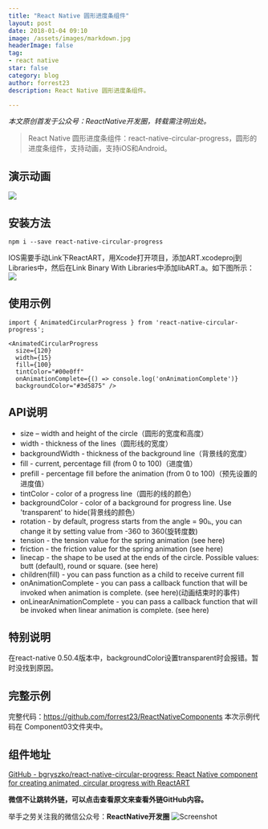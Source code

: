 ```yaml
---
title: "React Native 圆形进度条组件"
layout: post
date: 2018-01-04 09:10
image: /assets/images/markdown.jpg
headerImage: false
tag:
- react native
star: false
category: blog
author: forrest23
description: React Native 圆形进度条组件。

---
```

*本文原创首发于公众号：ReactNative开发圈，转载需注明出处。*

> React Native 圆形进度条组件：react-native-circular-progress，圆形的进度条组件，支持动画，支持iOS和Android。  

## 演示动画
![](http://pic.yupoo.com/forrest071/97d85b21/810c50fe.gif)

## 安装方法
`npm i --save react-native-circular-progress`

IOS需要手动Link下ReactART，用Xcode打开项目，添加ART.xcodeproj到Libraries中，然后在Link Binary With Libraries中添加libART.a。如下图所示：
![](http://pic.yupoo.com/forrest071/66f1f1ab/81dd9a6d.png)


## 使用示例
```
import { AnimatedCircularProgress } from 'react-native-circular-progress';

<AnimatedCircularProgress
  size={120}
  width={15}
  fill={100}
  tintColor="#00e0ff"
  onAnimationComplete={() => console.log('onAnimationComplete')}
  backgroundColor="#3d5875" />
```

##  API说明
* size – width and height of the circle（圆形的宽度和高度）
* width - thickness of the lines（圆形线的宽度）
* backgroundWidth - thickness of the background line（背景线的宽度）
* fill - current, percentage fill (from 0 to 100)（进度值）
* prefill - percentage fill before the animation (from 0 to 100)（预先设置的进度值）
* tintColor - color of a progress line（圆形的线的颜色）
* backgroundColor - color of a background for progress line. Use 'transparent' to hide(背景线的颜色）
* rotation - by default, progress starts from the angle = 90⦝, you can change it by setting value from -360 to 360(旋转度数)
* tension - the tension value for the spring animation (see here)
* friction - the friction value for the spring animation (see here)
* linecap - the shape to be used at the ends of the circle. Possible values: butt (default), round or square. (see here)
* children(fill) - you can pass function as a child to receive current fill
* onAnimationComplete - you can pass a callback function that will be invoked when animation is complete. (see here)(动画结束时的事件)
* onLinearAnimationComplete - you can pass a callback function that will be invoked when linear animation is complete. (see here)

## 特别说明
在react-native 0.50.4版本中，backgroundColor设置transparent时会报错。暂时没找到原因。

## 完整示例
完整代码：https://github.com/forrest23/ReactNativeComponents
本次示例代码在 Component03文件夹中。

## 组件地址
[GitHub - bgryszko/react-native-circular-progress: React Native component for creating animated, circular progress with ReactART](https://github.com/bgryszko/react-native-circular-progress)

**微信不让跳转外链，可以点击查看原文来查看外链GitHub内容。**

举手之劳关注我的微信公众号：**ReactNative开发圈**
![Screenshot](http://pic.yupoo.com/forrest071/GW9CBRAi/medium.jpg)
